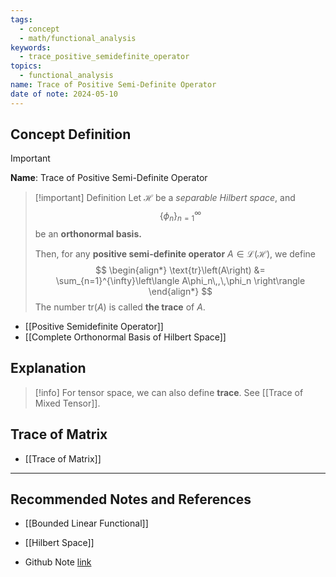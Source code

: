 ```yaml
---
tags:
  - concept
  - math/functional_analysis
keywords:
  - trace_positive_semidefinite_operator
topics:
  - functional_analysis
name: Trace of Positive Semi-Definite Operator
date of note: 2024-05-10
---
```


## Concept Definition

>[!important]
>**Name**:  Trace of Positive Semi-Definite Operator

>[!important] Definition
>Let $\mathcal{H}$ be a *separable Hilbert space*, and $$\{\phi_n\}_{n=1}^{\infty}$$ be an **orthonormal basis.** 
>
>Then, for any **positive semi-definite operator** $A \in \mathcal{L}(\mathcal{H})$, we define
>$$
> \begin{align*}
> \text{tr}\left(A\right) &= \sum_{n=1}^{\infty}\left\langle  A\phi_n\,,\,\phi_n    \right\rangle
> \end{align*} 
>$$ 
>The number $\text{tr}\left(A\right)$ is called **the trace** of $A$.

- [[Positive Semidefinite Operator]]
- [[Complete Orthonormal Basis of Hilbert Space]]

## Explanation

>[!info]
>For tensor space, we can also define **trace**. See [[Trace of Mixed Tensor]].


## Trace of Matrix

- [[Trace of Matrix]]



-----------
##  Recommended Notes and References


- [[Bounded Linear Functional]]
- [[Hilbert Space]]

- Github Note [link](https://github.com/TianpeiLuke/SelfStudyNotes/tree/master/self-study/probability_and_measure_theory)